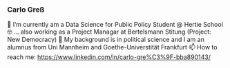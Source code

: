 ### Carlo Greß

🔭 I’m currently am a Data Science for Public Policy Student @ Hertie School
🤓 ... also working as a Project Managar at Bertelsmann Stitung (Project: New Democracy)
💬 My background is in political science and I am an alumnus from Uni Mannheim and Goethe-Universtität Frankfurt
📫 How to reach me: https://www.linkedin.com/in/carlo-gre%C3%9F-bba890143/

<!--
**carlo-gress/carlo-gress** is a ✨ _special_ ✨ repository because its `README.md` (this file) appears on your GitHub profile.

Here are some ideas to get you started:

- 
- 🌱 I’m currently learning ...
- 👯 I’m looking to collaborate on ...
- 🤔 I’m looking for help with ...
- 💬 Ask me about ...
- 📫 How to reach me: ...
- 😄 Pronouns: ...
- ⚡ Fun fact: ...
-->
